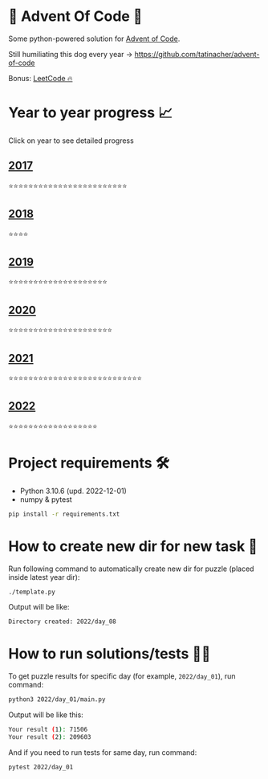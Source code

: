 # 🎄 Advent Of Code 🎄

Some python-powered solution for [Advent of Code](https://adventofcode.com/).

Still humiliating this dog every year -> https://github.com/tatinacher/advent-of-code

Bonus: [LeetCode 🔥](https://github.com/deniskrumko/advent-of-code/tree/master/_leetcode)

# Year to year progress 📈

Click on year to see detailed progress

## [2017](https://github.com/deniskrumko/advent-of-code/tree/master/2017)
⭐⭐⭐⭐⭐⭐⭐⭐⭐⭐⭐⭐⭐⭐⭐⭐⭐⭐⭐⭐⭐⭐⭐⭐
## [2018](https://github.com/deniskrumko/advent-of-code/tree/master/2018)
⭐⭐⭐⭐
## [2019](https://github.com/deniskrumko/advent-of-code/tree/master/2019)
⭐⭐⭐⭐⭐⭐⭐⭐⭐⭐⭐⭐⭐⭐⭐⭐⭐⭐⭐⭐
## [2020](https://github.com/deniskrumko/advent-of-code/tree/master/2020)
⭐⭐⭐⭐⭐⭐⭐⭐⭐⭐⭐⭐⭐⭐⭐⭐⭐⭐⭐⭐⭐
## [2021](https://github.com/deniskrumko/advent-of-code/tree/master/2021)
⭐⭐⭐⭐⭐⭐⭐⭐⭐⭐⭐⭐⭐⭐⭐⭐⭐⭐⭐⭐⭐⭐⭐⭐⭐⭐⭐
## [2022](https://github.com/deniskrumko/advent-of-code/tree/master/2022)
⭐⭐⭐⭐⭐⭐⭐⭐⭐⭐⭐⭐⭐⭐⭐⭐⭐⭐

# Project requirements 🛠️

* Python 3.10.6 (upd. 2022-12-01)
* numpy & pytest

```bash
pip install -r requirements.txt
```

# How to create new dir for new task 📂

Run following command to automatically create new dir for puzzle (placed inside latest year dir):
```bash
./template.py
```

Output will be like:
```bash
Directory created: 2022/day_08
```

# How to run solutions/tests 🏃‍♀️

To get puzzle results for specific day (for example, `2022/day_01`), run command:

```bash
python3 2022/day_01/main.py
```

Output will be like this:
```bash
Your result (1): 71506
Your result (2): 209603
```

And if you need to run tests for same day, run command:
```bash
pytest 2022/day_01
```
